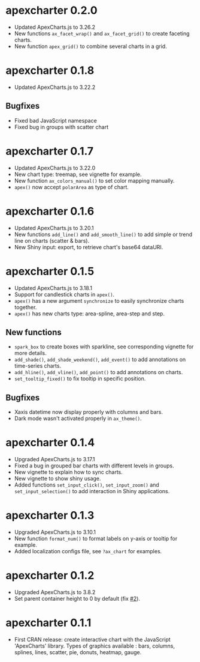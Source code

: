 apexcharter 0.2.0
==================

* Updated ApexCharts.js to 3.26.2
* New functions `ax_facet_wrap()` and `ax_facet_grid()` to create faceting charts.
* New function `apex_grid()` to combine several charts in a grid.



apexcharter 0.1.8
==================

* Updated ApexCharts.js to 3.22.2

## Bugfixes

* Fixed bad JavaScript namespace
* Fixed bug in groups with scatter chart



apexcharter 0.1.7
==================

* Updated ApexCharts.js to 3.22.0
* New chart type: treemap, see vignette for example.
* New function `ax_colors_manual()` to set color mapping manually.
* `apex()` now accept `polarArea` as type of chart.



apexcharter 0.1.6
==================

* Updated ApexCharts.js to 3.20.1
* New functions `add_line()` and `add_smooth_line()` to add simple or trend line on charts (scatter & bars).
* New Shiny input: export, to retrieve chart's base64 dataURI.



apexcharter 0.1.5
==================

* Updated ApexCharts.js to 3.18.1
* Support for candlestick charts in `apex()`.
* `apex()` has a new argument `synchronize` to easily synchronize charts together.
* `apex()` has new charts type: area-spline, area-step and step.


## New functions

* `spark_box` to create boxes with sparkline, see corresponding vignette for more details.
* `add_shade()`, `add_shade_weekend()`, `add_event()` to add annotations on time-series charts.
* `add_hline()`, `add_vline()`, `add_point()` to add annotations on charts.
* `set_tooltip_fixed()` to fix tooltip in specific position.

## Bugfixes

* Xaxis datetime now display properly with columns and bars.
* Dark mode wasn't activated properly in `ax_theme()`.




apexcharter 0.1.4
==================

* Upgraded ApexCharts.js to 3.17.1
* Fixed a bug in grouped bar charts with different levels in groups.
* New vignette to explain how to sync charts.
* New vignette to show shiny usage.
* Added functions `set_input_click()`, `set_input_zoom()` and `set_input_selection()` to add interaction in Shiny applications.



apexcharter 0.1.3
==================

* Upgraded ApexCharts.js to 3.10.1
* New function `format_num()` to format labels on y-axis or tooltip for example.
* Added localization configs file, see `?ax_chart` for examples.



apexcharter 0.1.2
==================

* Upgraded ApexCharts.js to 3.8.2
* Set parent container height to 0 by default (fix [#2](https://github.com/dreamRs/apexcharter/issues/2)).



apexcharter 0.1.1
==================

* First CRAN release: create interactive chart with the JavaScript 'ApexCharts' library. Types of graphics available : bars, columns, splines, lines, scatter, pie, donuts, heatmap, gauge.

